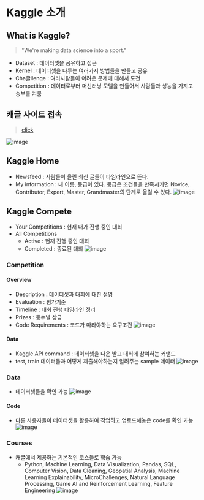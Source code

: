 # Kaggle 소개

## What is Kaggle?
> "We're making data science into a sport."
* Dataset : 데이터셋을 공유하고 접근
* Kernel : 데이터셋을 다루는 여러가지 방법들을 만들고 공유
* Cha글llenge : 여러사람들이 어려운 문제에 대해서 도전
* Competition : 데이터로부터 머신러닝 모델을 만들어서 사람들과 성능을 가지고 승부를 겨룸

## 캐글 사이트 접속
> [click](https://www.kaggle.com/)

![image](https://user-images.githubusercontent.com/79209568/112640411-a92c1d80-8e84-11eb-8de9-9066a3fb56bd.png)

## Kaggle Home 
* Newsfeed : 사람들이 올린 최신 글들이 타임라인으로 뜬다.
* My information : 내 이름, 등급이 있다. 등급은 조건들을 만족시키면 Novice, Contributor, Expert, Master, Grandmaster의 단계로 올릴 수 있다.
![image](https://user-images.githubusercontent.com/79209568/112640996-4c7d3280-8e85-11eb-8fbf-ed78f949325e.png)
  
  
## Kaggle Compete
* Your Competitions : 현재 내가 진행 중인 대회
* All Competitions
  * Active : 현재 진행 중인 대회
  * Completed : 종료된 대회
![image](https://user-images.githubusercontent.com/79209568/112642167-5f443700-8e86-11eb-93d6-047481187315.png)
  
  
### Competition
#### Overview
* Description : 데이터셋과 대회에 대한 설명
* Evaluation : 평가기준
* Timeline : 대회 진행 타임라인 정리
* Prizes : 등수별 상금
* Code Requirements : 코드가 따라야하는 요구조건
![image](https://user-images.githubusercontent.com/79209568/112642900-1a6cd000-8e87-11eb-84ad-bf118760ac9b.png)
  
   
#### Data
* Kaggle API command : 데이터셋을 다운 받고 대회에 참여하는 커맨드
* test, train 데이터들과 어떻게 제출해야하는지 알려주는 sample 데이터
![image](https://user-images.githubusercontent.com/79209568/112644527-e0043280-8e88-11eb-9483-09c03f1626dc.png)
  
  
### Data
* 데이터셋들을 확인 가능
![image](https://user-images.githubusercontent.com/79209568/112644738-15a91b80-8e89-11eb-9527-7fb0cd6f72cb.png)

#### Code
* 다른 사용자들이 데이터셋을 활용하여 작업하고 업로드해놓은 code를 확인 가능
![image](https://user-images.githubusercontent.com/79209568/112645079-77698580-8e89-11eb-8d36-5aead13436fa.png)
  
  
### Courses
* 캐글에서 제공하는 기본적인 코스들로 학습 가능
  * Python, Machine Learning, Data Visualization, Pandas, SQL, Computer Vision, Data Cleaning, Geopatial Analysis, Machine Learning Explainability, MicroChallenges, Natural Language Processing, Game AI and Reinforcement Learning, Feature Engineering
![image](https://user-images.githubusercontent.com/79209568/112645529-e941cf00-8e89-11eb-9dc8-7b4d0cb716a8.png)


